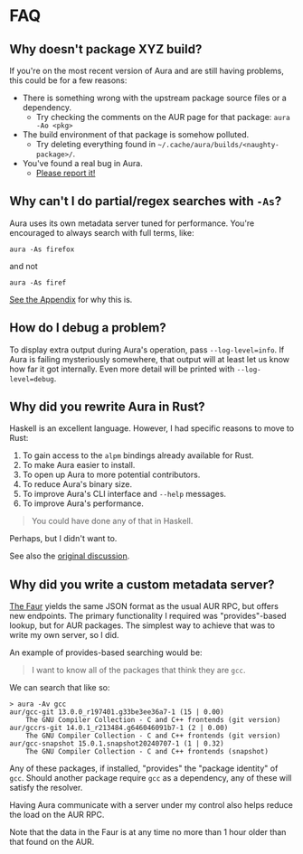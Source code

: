 # FAQ

## Why doesn't package XYZ build?

If you're on the most recent version of Aura and are still having problems, this
could be for a few reasons:

- There is something wrong with the upstream package source files or a
  dependency.
  - Try checking the comments on the AUR page for that package: `aura -Ao <pkg>`
- The build environment of that package is somehow polluted.
  - Try deleting everything found in `~/.cache/aura/builds/<naughty-package>/`.
- You've found a real bug in Aura.
  - [Please report it!](https://github.com/fosskers/aura/issues)

## Why can't I do partial/regex searches with `-As`?

Aura uses its own metadata server tuned for performance. You're encouraged to
always search with full terms, like:

```
aura -As firefox
```

and not

```
aura -As firef
```

[See the Appendix](search.md) for why this is.

## How do I debug a problem?

To display extra output during Aura's operation, pass `--log-level=info`. If
Aura is failing mysteriously somewhere, that output will at least let us know
how far it got internally. Even more detail will be printed with
`--log-level=debug`.

## Why did you rewrite Aura in Rust?

Haskell is an excellent language. However, I had specific reasons to move to
Rust:

1. To gain access to the `alpm` bindings already available for Rust.
2. To make Aura easier to install.
3. To open up Aura to more potential contributors.
4. To reduce Aura's binary size.
5. To improve Aura's CLI interface and `--help` messages.
6. To improve Aura's performance.

> You could have done any of that in Haskell.

Perhaps, but I didn't want to.

See also the [original discussion](https://github.com/fosskers/aura/discussions/657).

## Why did you write a custom metadata server?

[The Faur](https://github.com/fosskers/faur) yields the same JSON format as the
usual AUR RPC, but offers new endpoints. The primary functionality I required
was "provides"-based lookup, but for AUR packages. The simplest way to achieve
that was to write my own server, so I did.

An example of provides-based searching would be:

> I want to know all of the packages that think they are `gcc`.

We can search that like so:

```
> aura -Av gcc
aur/gcc-git 13.0.0_r197401.g33be3ee36a7-1 (15 | 0.00) 
    The GNU Compiler Collection - C and C++ frontends (git version)
aur/gccrs-git 14.0.1_r213484.g646046091b7-1 (2 | 0.00) 
    The GNU Compiler Collection - C and C++ frontends (git version)
aur/gcc-snapshot 15.0.1.snapshot20240707-1 (1 | 0.32) 
    The GNU Compiler Collection - C and C++ frontends (snapshot)
```

Any of these packages, if installed, "provides" the "package identity" of `gcc`.
Should another package require `gcc` as a dependency, any of these will satisfy
the resolver.

Having Aura communicate with a server under my control also helps reduce the
load on the AUR RPC.

Note that the data in the Faur is at any time no more than 1 hour older than
that found on the AUR.
